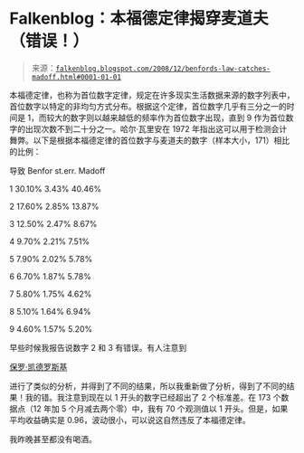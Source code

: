 <!--yml

category: 未分类

日期：2024 年 05 月 12 日 22:37:55

-->

# Falkenblog：本福德定律揭穿麦道夫（错误！）

> 来源：[`falkenblog.blogspot.com/2008/12/benfords-law-catches-madoff.html#0001-01-01`](http://falkenblog.blogspot.com/2008/12/benfords-law-catches-madoff.html#0001-01-01)

本福德定律，也称为首位数字定律，规定在许多现实生活数据来源的数字列表中，首位数字以特定的非均匀方式分布。根据这个定律，首位数字几乎有三分之一的时间是 1，而较大的数字则以越来越低的频率作为首位数字出现，直到 9 作为首位数字的出现次数不到二十分之一。哈尔·瓦里安在 1972 年指出这可以用于检测会计舞弊。以下是根据本福德定律的首位数字与麦道夫的数字（样本大小，171）相比的比例：

导致 Benfor st.err. Madoff

1 30.10% 3.43% 40.46%

2 17.60% 2.85% 13.87%

3 12.50% 2.47% 8.67%

4 9.70% 2.21% 7.51%

5 7.90% 2.02% 5.78%

6 6.70% 1.87% 5.78%

7 5.80% 1.75% 4.62%

8 5.10% 1.64% 6.94%

9 4.60% 1.57% 5.20%

早些时候我报告说数字 2 和 3 有错误。有人注意到

[保罗·凯德罗斯基](http://paul.kedrosky.com/archives/2008/12/19/bernie_vs_benfo.html)

进行了类似的分析，并得到了不同的结果，所以我重新做了分析，得到了不同的结果！我的错。我注意到现在以 1 开头的数字已经超出了 2 个标准差。在 173 个数据点（12 年加 5 个月减去两个零）中，我有 70 个观测值以 1 开头。但是，如果平均收益确实是 0.96，波动很小，可以说这自然违反了本福德定律。

我昨晚甚至都没有喝酒。
